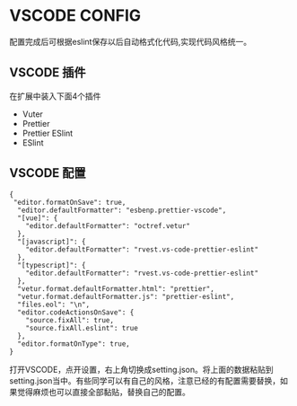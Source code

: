 # VSCODE CONFIG

配置完成后可根据eslint保存以后自动格式化代码,实现代码风格统一。

## VSCODE 插件
在扩展中装入下面4个插件
- Vuter
- Prettier
- Prettier ESlint
- ESlint

## VSCODE 配置
```
{
 "editor.formatOnSave": true,
  "editor.defaultFormatter": "esbenp.prettier-vscode",
  "[vue]": {
    "editor.defaultFormatter": "octref.vetur"
  },
  "[javascript]": {
    "editor.defaultFormatter": "rvest.vs-code-prettier-eslint"
  },
  "[typescript]": {
    "editor.defaultFormatter": "rvest.vs-code-prettier-eslint"
  },
  "vetur.format.defaultFormatter.html": "prettier",
  "vetur.format.defaultFormatter.js": "prettier-eslint",
  "files.eol": "\n",
  "editor.codeActionsOnSave": {
    "source.fixAll": true,
    "source.fixAll.eslint": true
  },
  "editor.formatOnType": true,
}
```

打开VSCODE，点开设置，右上角切换成setting.json。将上面的数据粘贴到setting.json当中。有些同学可以有自己的风格，注意已经的有配置需要替换，如果觉得麻烦也可以直接全部黏贴，替换自己的配置。